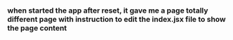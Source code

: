 ### when started the app after reset, it gave me a page totally different page with instruction to edit the index.jsx file to show the page  content
